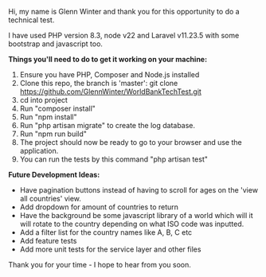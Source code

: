 Hi, my name is Glenn Winter and thank you for this opportunity to do a technical test.

I have used PHP version 8.3, node v22 and Laravel v11.23.5 with some bootstrap and javascript too.

**Things you'll need to do to get it working on your machine:**

1. Ensure you have PHP, Composer and Node.js installed
2. Clone this repo, the branch is 'master': git clone https://github.com/GlennWinter/WorldBankTechTest.git
3. cd into project
4. Run "composer install"
5. Run "npm install"
6. Run "php artisan migrate" to create the log database.
7. Run "npm run build"
8. The project should now be ready to go to your browser and use the application.
9. You can run the tests by this command "php artisan test"

**Future Development Ideas:**
- Have pagination buttons instead of having to scroll for ages on the 'view all countries' view.
- Add dropdown for amount of countries to return
- Have the background be some javascript library of a world which will it will rotate to the country depending on what ISO code was inputted.
- Add a filter list for the country names like A, B, C etc
- Add feature tests
- Add more unit tests for the service layer and other files


Thank you for your time - I hope to hear from you soon.


   
